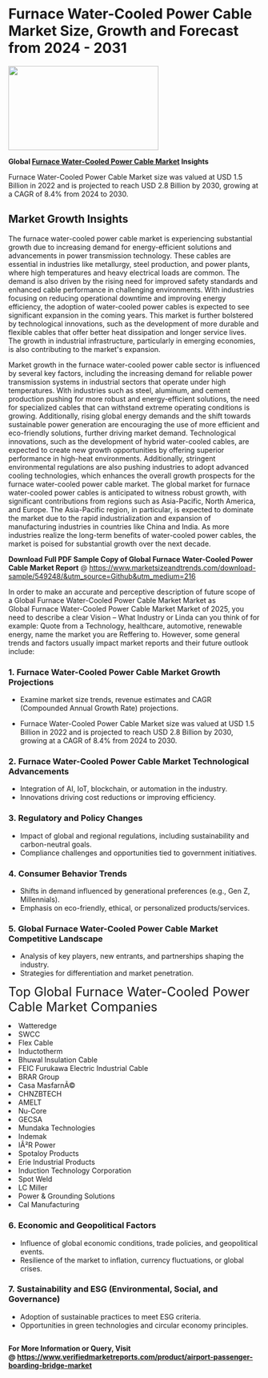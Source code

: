 <H1>Furnace Water-Cooled Power Cable Market Size, Growth and Forecast from 2024 - 2031</H1><img class="aligncenter size-medium wp-image-584254" src="https://thirdeyenews.in/wp-content/uploads/2024/09/Global-Market-Research-300x168.jpeg" alt="" width="300" height="168" /><p><strong>Global&nbsp;<a href="https://www.marketsizeandtrends.com/download-sample/549248/&amp;utm_source=Github&utm_medium=216">Furnace Water-Cooled Power Cable Market</a> Insights</strong></p><p>Furnace Water-Cooled Power Cable Market size was valued at USD 1.5 Billion in 2022 and is projected to reach USD 2.8 Billion by 2030, growing at a CAGR of 8.4% from 2024 to 2030.</p><p><h2>Market Growth Insights</h2> <p>The furnace water-cooled power cable market is experiencing substantial growth due to increasing demand for energy-efficient solutions and advancements in power transmission technology. These cables are essential in industries like metallurgy, steel production, and power plants, where high temperatures and heavy electrical loads are common. The demand is also driven by the rising need for improved safety standards and enhanced cable performance in challenging environments. With industries focusing on reducing operational downtime and improving energy efficiency, the adoption of water-cooled power cables is expected to see significant expansion in the coming years. This market is further bolstered by technological innovations, such as the development of more durable and flexible cables that offer better heat dissipation and longer service lives. The growth in industrial infrastructure, particularly in emerging economies, is also contributing to the market's expansion. </p> <p>Market growth in the furnace water-cooled power cable sector is influenced by several key factors, including the increasing demand for reliable power transmission systems in industrial sectors that operate under high temperatures. With industries such as steel, aluminum, and cement production pushing for more robust and energy-efficient solutions, the need for specialized cables that can withstand extreme operating conditions is growing. Additionally, rising global energy demands and the shift towards sustainable power generation are encouraging the use of more efficient and eco-friendly solutions, further driving market demand. Technological innovations, such as the development of hybrid water-cooled cables, are expected to create new growth opportunities by offering superior performance in high-heat environments. Additionally, stringent environmental regulations are also pushing industries to adopt advanced cooling technologies, which enhances the overall growth prospects for the furnace water-cooled power cable market. The global market for furnace water-cooled power cables is anticipated to witness robust growth, with significant contributions from regions such as Asia-Pacific, North America, and Europe. The Asia-Pacific region, in particular, is expected to dominate the market due to the rapid industrialization and expansion of manufacturing industries in countries like China and India. As more industries realize the long-term benefits of water-cooled power cables, the market is poised for substantial growth over the next decade.</p> <p></p><p><span class=""><strong>Download Full PDF Sample Copy of Global Furnace Water-Cooled Power Cable Market Report</strong> @ <a href="https://www.marketsizeandtrends.com/download-sample/549248/&amp;utm_source=Github&utm_medium=216" target="_blank">https://www.marketsizeandtrends.com/download-sample/549248/&amp;utm_source=Github&utm_medium=216</a></span></p><p>In order to make an accurate and perceptive description of future scope of a Global&nbsp;Furnace Water-Cooled Power Cable Market Market as Global&nbsp;Furnace Water-Cooled Power Cable Market Market of 2025, you need to describe a clear Vision &ndash; What Industry or Linda can you think of for example: Quote from a Technology, healthcare, automotive, renewable energy, name the market you are Reffering to. However, some general trends and factors usually impact market reports and their future outlook include:</p><h3>1.&nbsp;<strong>Furnace Water-Cooled Power Cable Market Growth Projections</strong></h3><ul><li>Examine market size trends, revenue estimates and CAGR (Compounded Annual Growth Rate) projections.</li><li><p>Furnace Water-Cooled Power Cable Market size was valued at USD 1.5 Billion in 2022 and is projected to reach USD 2.8 Billion by 2030, growing at a CAGR of 8.4% from 2024 to 2030.</p></li></ul><h3>2.&nbsp;<strong>Furnace Water-Cooled Power Cable Market Technological Advancements</strong></h3><ul><li>Integration of AI, IoT, blockchain, or automation in the industry.</li><li>Innovations driving cost reductions or improving efficiency.</li></ul><h3>3.&nbsp;<strong>Regulatory and Policy Changes</strong></h3><ul><li>Impact of global and regional regulations, including sustainability and carbon-neutral goals.</li><li>Compliance challenges and opportunities tied to government initiatives.</li></ul><h3>4.&nbsp;<strong>Consumer Behavior Trends</strong></h3><ul><li>Shifts in demand influenced by generational preferences (e.g., Gen Z, Millennials).</li><li>Emphasis on eco-friendly, ethical, or personalized products/services.</li></ul><h3>5.&nbsp;<strong>Global Furnace Water-Cooled Power Cable Market Competitive Landscape</strong></h3><ul><li>Analysis of key players, new entrants, and partnerships shaping the industry.</li><li>Strategies for differentiation and market penetration.</li></ul><p data-pm-slice="1 1 []"><span style="color: inherit; font-family: inherit; font-size: 25px;">Top Global Furnace Water-Cooled Power Cable Market Companies</span></p><div class="" data-test-id=""><p><li>Watteredge</li><li> SWCC</li><li> Flex Cable</li><li> Inductotherm</li><li> Bhuwal Insulation Cable</li><li> FEIC Furukawa Electric Industrial Cable</li><li> BRAR Group</li><li> Casa MasfarnÃ©</li><li> CHNZBTECH</li><li> AMELT</li><li> Nu-Core</li><li> GECSA</li><li> Mundaka Technologies</li><li> Indemak</li><li> IÂ²R Power</li><li> Spotaloy Products</li><li> Erie Industrial Products</li><li> Induction Technology Corporation</li><li> Spot Weld</li><li> LC Miller</li><li> Power & Grounding Solutions</li><li> Cal Manufacturing</li></p></div><h3>6.&nbsp;<strong>Economic and Geopolitical Factors</strong></h3><ul><li>Influence of global economic conditions, trade policies, and geopolitical events.</li><li>Resilience of the market to inflation, currency fluctuations, or global crises.</li></ul><h3>7.&nbsp;<strong>Sustainability and ESG (Environmental, Social, and Governance)</strong></h3><ul><li>Adoption of sustainable practices to meet ESG criteria.</li><li>Opportunities in green technologies and circular economy principles.</li></ul><h2><strong style="font-size: 14px;">For More Information or Query, Visit @&nbsp;</strong><a style="background-color: #ffffff; font-size: 14px;" href="https://www.marketsizeandtrends.com/report/furnace-water-cooled-power-cable-market/" target="_blank">https://www.verifiedmarketreports.com/product/airport-passenger-boarding-bridge-market</a></h2>
